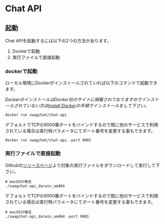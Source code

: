 # Chat API

## 起動

Chat APIを起動するには以下の2つの方法があります。

1. Dockerで起動
1. 実行ファイルで直接起動

### dockerで起動

ローカル環境にDockerがインストールされていれば以下のコマンドで起動できます。

*DockerのインストールはDocker社のサイトに掲載されておりますのでインストールされていない方は[Install Docker](https://docs.docker.com/engine/installation/)の手順でインストールをして下さい。*

```
docker run swagchat/chat-api
```

デフォルトでTCPの9000番ポートをバインドするので既に他のサービスで利用されている場合は実行時パラメータにてポート番号を変更する事もできます。

```
docker run swagchat/chat-api -port 9001
```

### 実行ファイルで直接起動

Githubの[リリースページ](https://github.com/fairway-corp/swagchat-chat-api/releases)より対象の実行ファイルをダウンロードして実行して下さい。

```
# macOSの場合
./swagchat-api_darwin_amd64
```

デフォルトでTCPの9000番ポートをバインドするので既に他のサービスで利用されている場合は実行時パラメータにてポート番号を変更する事もできます。

```
# macOSの場合
./swagchat-api_darwin_amd64 -port 9001
```
